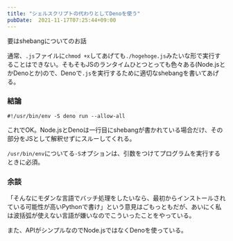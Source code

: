 ```yaml
---
title: "シェルスクリプトの代わりとしてDenoを使う"
pubDate:  2021-11-17T07:25:44+09:00
---
```


要はshebangについてのお話

<!-- more -->

通常、`.js`ファイルに`chmod +x`してあげても`./hogehoge.js`みたいな形で実行することはできない。そもそもJSのランタイムひとつとっても色々ある(Node.jsとかDenoとか)ので、Denoで`.js`を実行するために適切なshebangを書いてあげる。

### 結論

```shell
#!/usr/bin/env -S deno run --allow-all
```

これでOK。Node.jsとDenoは一行目にshebangが書かれている場合だけ、その部分をJSとして解釈せずにスルーしてくれる。

`/usr/bin/env`についてる`-S`オプションは、引数をつけてプログラムを実行するときに必須。

### 余談

「そんなにモダンな言語でバッチ処理をしたいなら、最初からインストールされている可能性が高いPythonで書け」という意見はごもっともだが、あいにく私は波括弧が使えない言語が嫌いなのでこういったことをやっている。

また、APIがシンプルなのでNode.jsではなくDenoを使っている。
